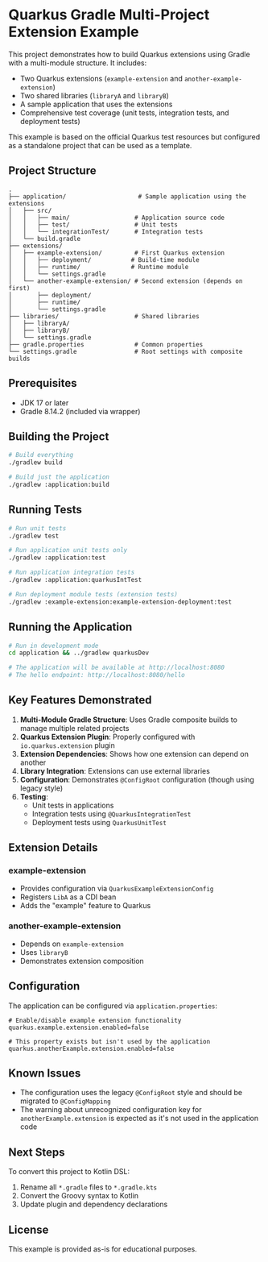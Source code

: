# Quarkus Gradle Multi-Project Extension Example

This project demonstrates how to build Quarkus extensions using Gradle with a multi-module structure. It includes:

- Two Quarkus extensions (`example-extension` and `another-example-extension`)
- Two shared libraries (`libraryA` and `libraryB`)
- A sample application that uses the extensions
- Comprehensive test coverage (unit tests, integration tests, and deployment tests)

This example is based on the official Quarkus test resources but configured as a standalone project that can be used as a template.

## Project Structure

```
.
├── application/                    # Sample application using the extensions
│   ├── src/
│   │   ├── main/                  # Application source code
│   │   ├── test/                  # Unit tests
│   │   └── integrationTest/       # Integration tests
│   └── build.gradle
├── extensions/
│   ├── example-extension/         # First Quarkus extension
│   │   ├── deployment/           # Build-time module
│   │   ├── runtime/              # Runtime module
│   │   └── settings.gradle
│   └── another-example-extension/ # Second extension (depends on first)
│       ├── deployment/
│       ├── runtime/
│       └── settings.gradle
├── libraries/                     # Shared libraries
│   ├── libraryA/
│   ├── libraryB/
│   └── settings.gradle
├── gradle.properties              # Common properties
└── settings.gradle                # Root settings with composite builds
```

## Prerequisites

- JDK 17 or later
- Gradle 8.14.2 (included via wrapper)

## Building the Project

```bash
# Build everything
./gradlew build

# Build just the application
./gradlew :application:build
```

## Running Tests

```bash
# Run unit tests
./gradlew test

# Run application unit tests only
./gradlew :application:test

# Run application integration tests
./gradlew :application:quarkusIntTest

# Run deployment module tests (extension tests)
./gradlew :example-extension:example-extension-deployment:test
```

## Running the Application

```bash
# Run in development mode
cd application && ../gradlew quarkusDev

# The application will be available at http://localhost:8080
# The hello endpoint: http://localhost:8080/hello
```

## Key Features Demonstrated

1. **Multi-Module Gradle Structure**: Uses Gradle composite builds to manage multiple related projects
2. **Quarkus Extension Plugin**: Properly configured with `io.quarkus.extension` plugin
3. **Extension Dependencies**: Shows how one extension can depend on another
4. **Library Integration**: Extensions can use external libraries
5. **Configuration**: Demonstrates `@ConfigRoot` configuration (though using legacy style)
6. **Testing**:
   - Unit tests in applications
   - Integration tests using `@QuarkusIntegrationTest`
   - Deployment tests using `QuarkusUnitTest`

## Extension Details

### example-extension
- Provides configuration via `QuarkusExampleExtensionConfig`
- Registers `LibA` as a CDI bean
- Adds the "example" feature to Quarkus

### another-example-extension
- Depends on `example-extension`
- Uses `libraryB`
- Demonstrates extension composition

## Configuration

The application can be configured via `application.properties`:

```properties
# Enable/disable example extension functionality
quarkus.example.extension.enabled=false

# This property exists but isn't used by the application
quarkus.anotherExample.extension.enabled=false
```

## Known Issues

- The configuration uses the legacy `@ConfigRoot` style and should be migrated to `@ConfigMapping`
- The warning about unrecognized configuration key for `anotherExample.extension` is expected as it's not used in the application code

## Next Steps

To convert this project to Kotlin DSL:
1. Rename all `*.gradle` files to `*.gradle.kts`
2. Convert the Groovy syntax to Kotlin
3. Update plugin and dependency declarations

## License

This example is provided as-is for educational purposes.